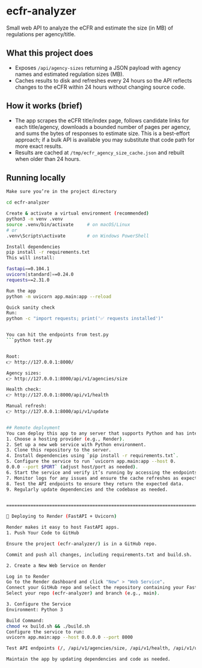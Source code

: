 # ecfr-analyzer

Small web API to analyze the eCFR and estimate the size (in MB) of regulations per agency/title.

## What this project does
- Exposes `/api/agency-sizes` returning a JSON payload with agency names and estimated regulation sizes (MB).
- Caches results to disk and refreshes every 24 hours so the API reflects changes to the eCFR within 24 hours without changing source code.

## How it works (brief)
- The app scrapes the eCFR title/index page, follows candidate links for each title/agency, downloads a bounded number of pages per agency, and sums the bytes of responses to estimate size. This is a best-effort approach; if a bulk API is available you may substitute that code path for more exact results.
- Results are cached at `/tmp/ecfr_agency_size_cache.json` and rebuilt when older than 24 hours.

## Running locally
```bash
Make sure you’re in the project directory

cd ecfr-analyzer

Create & activate a virtual environment (recommended)
python3 -m venv .venv
source .venv/bin/activate     # on macOS/Linux
# or
.venv\Scripts\activate        # on Windows PowerShell

Install dependencies
pip install -r requirements.txt
This will install:

fastapi==0.104.1
uvicorn[standard]==0.24.0
requests==2.31.0

Run the app
python -m uvicorn app.main:app --reload

Quick sanity check
Run:
python -c "import requests; print('✅ requests installed')"


You can hit the endpoints from test.py 
```python test.py


Root:
👉 http://127.0.0.1:8000/

Agency sizes:
👉 http://127.0.0.1:8000/api/v1/agencies/size

Health check:
👉 http://127.0.0.1:8000/api/v1/health

Manual refresh:
👉 http://127.0.0.1:8000/api/v1/update


## Remote deployment
You can deploy this app to any server that supports Python and has internet access. Here are general steps:
1. Choose a hosting provider (e.g., Render).
2. Set up a new web service with Python environment.
3. Clone this repository to the server.
4. Install dependencies using `pip install -r requirements.txt`.
5. Configure the service to run `uvicorn app.main:app --host 0.
0.0.0 --port $PORT` (adjust host/port as needed).
6. Start the service and verify it’s running by accessing the endpoints.
7. Monitor logs for any issues and ensure the cache refreshes as expected.
8. Test the API endpoints to ensure they return the expected data.
9. Regularly update dependencies and the codebase as needed.


==============================================================================

🚀 Deploying to Render (FastAPI + Uvicorn)

Render makes it easy to host FastAPI apps.
1. Push Your Code to GitHub

Ensure the project (ecfr-analyzer/) is in a GitHub repo.

Commit and push all changes, including requirements.txt and build.sh.

2. Create a New Web Service on Render

Log in to Render
Go to the Render dashboard and click "New" > "Web Service".
Connect your GitHub repo and select the repository containing your FastAPI app.
Select your repo (ecfr-analyzer) and branch (e.g., main).

3. Configure the Service
Environment: Python 3

Build Command:
chmod +x build.sh && ./build.sh
Configure the service to run:
uvicorn app.main:app --host 0.0.0.0 --port 8000

Test API endpoints (/, /api/v1/agencies/size, /api/v1/health, /api/v1/update) to confirm correct responses.

Maintain the app by updating dependencies and code as needed.


